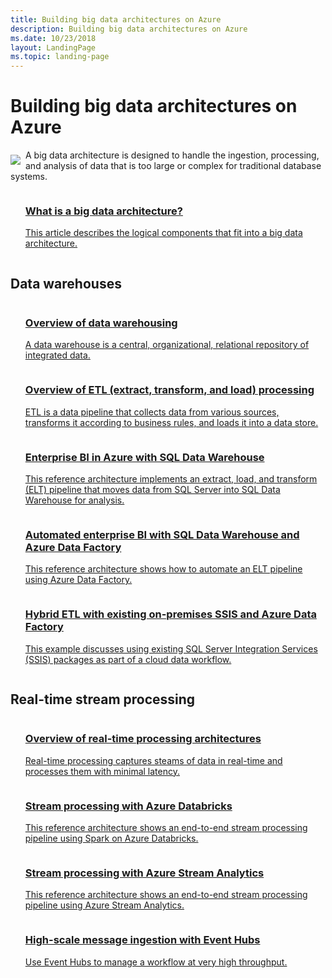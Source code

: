 ```yaml
---
title: Building big data architectures on Azure
description: Building big data architectures on Azure
ms.date: 10/23/2018
layout: LandingPage
ms.topic: landing-page
---
```


# Building big data architectures on Azure

<!-- markdownlint-disable MD033 -->

<img src="../_images/data-guide.svg" style="float:left; margin-top:8px; margin-right:8px; max-width: 80px; max-height: 80px;"/>

A big data architecture is designed to handle the ingestion, processing, and analysis of data that is too large or complex for traditional database systems.

<ul  class="panelContent cardsZ">
<li style="display: flex; flex-direction: column;">
    <a href="../data-guide/big-data/index.md" style="display: flex; flex-direction: column; flex: 1 0 auto;">
        <div class="cardSize" style="flex: 1 0 auto; display: flex;">
            <div class="cardPadding" style="display: flex;">
                <div class="card">
                    <div class="cardText">
                        <h3>What is a big data architecture?</h3>
                        <p>This article describes the logical components that fit into a big data architecture.</p>
                    </div>
                </div>
            </div>
        </div>
    </a>
</li>
</ul>

## Data warehouses

<ul  class="panelContent cardsZ">
<li style="display: flex; flex-direction: column;">
    <a href="../data-guide/relational-data/data-warehousing.md" style="display: flex; flex-direction: column; flex: 1 0 auto;">
        <div class="cardSize" style="flex: 1 0 auto; display: flex;">
            <div class="cardPadding" style="display: flex;">
                <div class="card">
                    <div class="cardText">
                        <h3>Overview of data warehousing</h3>
                        <p>A data warehouse is a central, organizational, relational repository of integrated data.</p>
                    </div>
                </div>
            </div>
        </div>
    </a>
</li>
<li style="display: flex; flex-direction: column;">
    <a href="../data-guide/relational-data/etl.md" style="display: flex; flex-direction: column; flex: 1 0 auto;">
        <div class="cardSize" style="flex: 1 0 auto; display: flex;">
            <div class="cardPadding" style="display: flex;">
                <div class="card">
                    <div class="cardText">
                        <h3>Overview of ETL (extract, transform, and load) processing</h3>
                        <p>ETL is a data pipeline that collects data from various sources, transforms it according to business rules, and loads it into a data store.</p>
                    </div>
                </div>
            </div>
        </div>
    </a>
</li>
<li style="display: flex; flex-direction: column;">
    <a href="../reference-architectures/data/enterprise-bi-sqldw.md" style="display: flex; flex-direction: column; flex: 1 0 auto;">
        <div class="cardSize" style="flex: 1 0 auto; display: flex;">
            <div class="cardPadding" style="display: flex;">
                <div class="card">
                    <div class="cardText">
                        <h3>Enterprise BI in Azure with SQL Data Warehouse</h3>
                        <p>This reference architecture implements an extract, load, and transform (ELT) pipeline that moves data from SQL Server into SQL Data Warehouse for analysis.</p>
                    </div>
                </div>
            </div>
        </div>
    </a>
</li>
<li style="display: flex; flex-direction: column;">
    <a href="../reference-architectures/data/enterprise-bi-adf.md" style="display: flex; flex-direction: column; flex: 1 0 auto;">
        <div class="cardSize" style="flex: 1 0 auto; display: flex;">
            <div class="cardPadding" style="display: flex;">
                <div class="card">
                    <div class="cardText">
                        <h3>Automated enterprise BI with SQL Data Warehouse and Azure Data Factory</h3>
                        <p>This reference architecture shows how to automate an ELT pipeline using Azure Data Factory.</p>
                    </div>
                </div>
            </div>
        </div>
    </a>
</li>
<li style="display: flex; flex-direction: column;">
    <a href="../reference-architectures/data/enterprise-bi-adf.md" style="display: flex; flex-direction: column; flex: 1 0 auto;">
        <div class="cardSize" style="flex: 1 0 auto; display: flex;">
            <div class="cardPadding" style="display: flex;">
                <div class="card">
                    <div class="cardText">
                        <h3>Hybrid ETL with existing on-premises SSIS and Azure Data Factory</h3>
                        <p>This example discusses using existing SQL Server Integration Services (SSIS) packages as part of a cloud data workflow.</p>
                    </div>
                </div>
            </div>
        </div>
    </a>
</li>
</ul>

## Real-time stream processing

<ul  class="panelContent cardsZ">
<li style="display: flex; flex-direction: column;">
    <a href="../data-guide/relational-data/data-warehousing.md" style="display: flex; flex-direction: column; flex: 1 0 auto;">
        <div class="cardSize" style="flex: 1 0 auto; display: flex;">
            <div class="cardPadding" style="display: flex;">
                <div class="card">
                    <div class="cardText">
                        <h3>Overview of real-time processing architectures</h3>
                        <p>Real-time processing captures steams of data in real-time and processes them with minimal latency.</p>
                    </div>
                </div>
            </div>
        </div>
    </a>
</li>
<li style="display: flex; flex-direction: column;">
    <a href="../reference-architectures/data/stream-processing-databricks.md" style="display: flex; flex-direction: column; flex: 1 0 auto;">
        <div class="cardSize" style="flex: 1 0 auto; display: flex;">
            <div class="cardPadding" style="display: flex;">
                <div class="card">
                    <div class="cardText">
                        <h3>Stream processing with Azure Databricks</h3>
                        <p>This reference architecture shows an end-to-end stream processing pipeline using Spark on Azure Databricks.</p>
                    </div>
                </div>
            </div>
        </div>
    </a>
</li>
<li style="display: flex; flex-direction: column;">
    <a href="../reference-architectures/data/stream-processing-stream-analytics.md" style="display: flex; flex-direction: column; flex: 1 0 auto;">
        <div class="cardSize" style="flex: 1 0 auto; display: flex;">
            <div class="cardPadding" style="display: flex;">
                <div class="card">
                    <div class="cardText">
                        <h3>Stream processing with Azure Stream Analytics</h3>
                        <p>This reference architecture shows an end-to-end stream processing pipeline using Azure Stream Analytics.</p>
                    </div>
                </div>
            </div>
        </div>
    </a>
</li>
<li style="display: flex; flex-direction: column;">
    <a href="../microservices/ingestion-workflow.md" style="display: flex; flex-direction: column; flex: 1 0 auto;">
        <div class="cardSize" style="flex: 1 0 auto; display: flex;">
            <div class="cardPadding" style="display: flex;">
                <div class="card">
                    <div class="cardText">
                        <h3>High-scale message ingestion with Event Hubs</h3>
                        <p>Use Event Hubs to manage a workflow at very high throughput.</p>
                    </div>
                </div>
            </div>
        </div>
    </a>
</li>
</ul>
